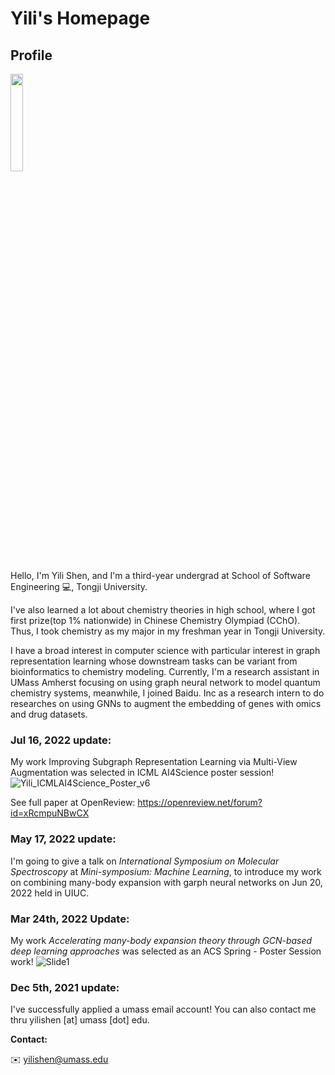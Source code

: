 # Yili's Homepage
## Profile
<img src="https://user-images.githubusercontent.com/50574898/159838036-c00a8040-e5d1-499f-9280-3ab13f943e6a.jpg" width="20%">

Hello, I'm Yili Shen, and I'm a third-year undergrad at School of Software Engineering 💻, Tongji University.


I've also learned a lot about chemistry theories in high school, where I got first prize(top 1% nationwide) in Chinese Chemistry Olympiad (CChO). Thus, I took chemistry as my major in my freshman year in Tongji University. 

I have a broad interest in computer science with particular interest in graph representation learning whose downstream tasks can be variant from bioinformatics to chemistry modeling. Currently, I'm a research assistant in UMass Amherst focusing on using graph neural network to model quantum chemistry systems, meanwhile, I joined Baidu. Inc as a research intern to do researches on using GNNs to augment the embedding of genes with omics and drug datasets.

### Jul 16, 2022 update:
My work Improving Subgraph Representation Learning via Multi-View Augmentation was selected in ICML AI4Science poster session!
![Yili_ICMLAI4Science_Poster_v6](https://user-images.githubusercontent.com/50574898/179289308-13dbd8d2-3a59-41e6-84eb-ed9d42398815.jpg)

See full paper at OpenReview: https://openreview.net/forum?id=xRcmpuNBwCX
### May 17, 2022 update:

I'm going to give a talk on *International Symposium on Molecular Spectroscopy* at *Mini-symposium: Machine Learning*, to introduce my work on combining many-body expansion with garph neural networks on Jun 20, 2022 held in UIUC.
 

### Mar 24th, 2022 Update:

My work *Accelerating many\-body expansion theory through GCN\-based deep learning approaches* was selected as an ACS Spring - Poster Session work!
![Slide1](https://user-images.githubusercontent.com/50574898/159837098-a6b410b1-78f9-437f-bfe0-dbc428377821.jpeg)



### Dec 5th, 2021 update:
I've successfully applied a umass email account! You can also contact me thru yilishen [at] umass [dot] edu.

**Contact:** 

✉️ yilishen@umass.edu

